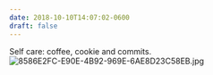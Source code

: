 ```yaml
---
date: 2018-10-10T14:07:02-0600
draft: false
---
```


Self care: coffee, cookie and commits. ![8586E2FC-E90E-4B92-969E-6AE8D23C58EB.jpg](http://ianwhitney.micro.blog/uploads/2018/7501f7dfa4.jpg)

